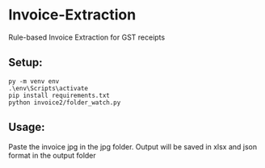 # Invoice-Extraction
Rule-based Invoice Extraction for GST receipts

## Setup:
```
py -m venv env
.\env\Scripts\activate
pip install requirements.txt
python invoice2/folder_watch.py
```

## Usage:
Paste the invoice jpg in the jpg folder.
Output will be saved in xlsx and json format in the output folder
